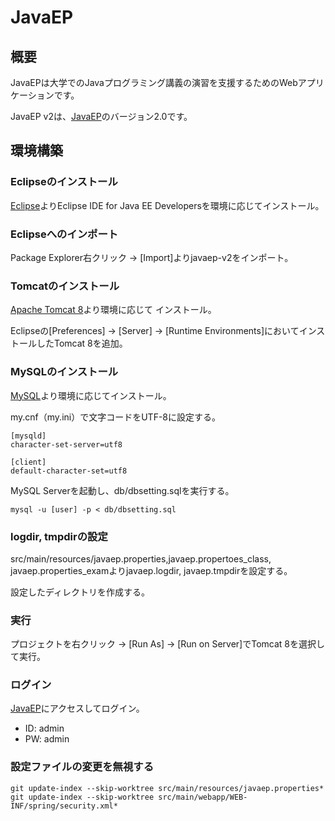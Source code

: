 # JavaEP

## 概要

JavaEPは大学でのJavaプログラミング講義の演習を支援するためのWebアプリケーションです。

JavaEP v2は、[JavaEP](https://sourceforge.net/projects/javaep/)のバージョン2.0です。

## 環境構築

### Eclipseのインストール

[Eclipse](https://eclipse.org/downloads/)よりEclipse IDE for Java EE Developersを環境に応じてインストール。

### Eclipseへのインポート

Package Explorer右クリック -> [Import]よりjavaep-v2をインポート。

### Tomcatのインストール

[Apache Tomcat 8](https://tomcat.apache.org/download-80.cgi)より環境に応じて
インストール。

Eclipseの[Preferences] -> [Server] -> [Runtime Environments]においてインストールしたTomcat 8を追加。

### MySQLのインストール

[MySQL](https://dev.mysql.com/downloads/mysql/)より環境に応じてインストール。

my.cnf（my.ini）で文字コードをUTF-8に設定する。

```
[mysqld]
character-set-server=utf8

[client]
default-character-set=utf8
```

MySQL Serverを起動し、db/dbsetting.sqlを実行する。

```
mysql -u [user] -p < db/dbsetting.sql
```

### logdir, tmpdirの設定

src/main/resources/javaep.properties,javaep.propertoes_class, javaep.properties_examよりjavaep.logdir, javaep.tmpdirを設定する。

設定したディレクトリを作成する。

### 実行

プロジェクトを右クリック -> [Run As] -> [Run on Server]でTomcat 8を選択して実行。

###  ログイン

[JavaEP](http://localhost:8080/JavaEP/)にアクセスしてログイン。
- ID: admin
- PW: admin

### 設定ファイルの変更を無視する

```
git update-index --skip-worktree src/main/resources/javaep.properties*
git update-index --skip-worktree src/main/webapp/WEB-INF/spring/security.xml*
```
